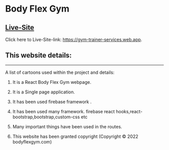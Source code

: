 # Body Flex Gym
## [Live-Site]( https://gym-trainer-services.web.app)

Click  here to Live-Site-link: https://gym-trainer-services.web.app.

## This website details:
***
A list of cartoons used within the project and details:

1)  It is a React Body Flex Gym webpage.

2)  It is a Single page application.

3)  It has been used  firebase framework .

4)  It has been used many framework. firebase react hooks,react-bootstrap,bootstrap,custom-css etc

5)  Many important things have been used in the routes.

6) This website has been granted copyright (Copyright © 2022 bodyflexgym.com)